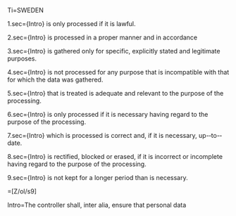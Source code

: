 Ti=SWEDEN

1.sec={Intro} is only processed if it is lawful.

2.sec={Intro} is processed in a proper manner and in accordance

3.sec={Intro} is gathered only for specific, explicitly stated and legitimate purposes.

4.sec={Intro} is not processed for any purpose that is incompatible with that for which the data was gathered.

5.sec={Intro} that is treated is adequate and relevant to the purpose of the processing.
 
6.sec={Intro} is only processed if it is necessary having regard to the purpose of the processing.

7.sec={Intro} which is processed is correct and, if it is necessary, up-­‐to-­‐date.

8.sec={Intro} is rectified, blocked or erased, if it is incorrect or incomplete having regard to the purpose of the processing.

9.sec={Intro} is not kept for a longer period than is necessary.

=[Z/ol/s9]

Intro=The controller shall, inter alia, ensure that personal data
